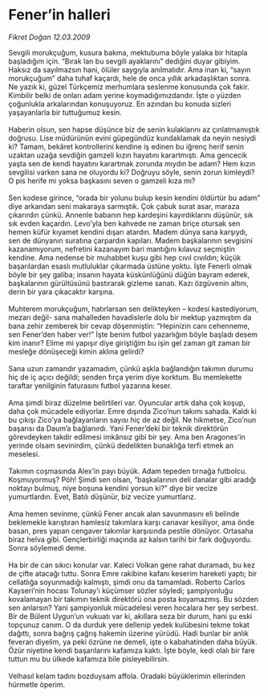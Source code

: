 # Fener’in halleri

*Fikret Doğan 12.03.2009*

<div class="taraf_structure_2col_1zq">
<div class="margen_n">



 <p>Sevgili morukçuğum, kusura bakma, mektubuma böyle yalaka bir hitapla başladığım için. “Bırak lan bu sevgili ayaklarını” dediğini duyar gibiyim. Haksız da sayılmazsın hani, ölüler saygıyla anılmalıdır. Ama inan ki, “sayın morukçuğum” daha tuhaf kaçardı, hele de onca yıllık arkadaşlıktan sonra. Ne yazık ki, güzel Türkçemiz merhumlara seslenme konusunda çok fakir. Kimbilir belki de onları adam yerine koymadığımızdandır. İşte o yüzden çoğunlukla arkalarından konuşuyoruz. En azından bu konuda sizleri yaşayanlarla bir tuttuğumuz kesin. <br/><br/>Haberin olsun, sen hapse düşünce biz de senin kulaklarını az çınlatmamıştık doğrusu. Lise müdürünün evini güpegündüz kundaklamak da neyin nesiydi ki? Tamam, bekâret kontrollerini kendine iş edinen bu iğrenç herif senin uzaktan uzağa sevdiğin gamzeli kızın hayatını karartmıştı. Ama gencecik yaşta sen de kendi hayatını karartmak zorunda mıydın be adam? Hem kızın sevgilisi varken sana ne oluyordu ki? Doğruyu söyle, senin zorun kimleydi? O pis herife mi yoksa başkasını seven o gamzeli kıza mı? <br/><br/>Sen kodese girince, “orada bir yolunu bulup kesin kendini öldürtür bu adam” diye arkandan seni makaraya sarmıştık. Çok çabuk surat asar, maraza çıkarırdın çünkü. Annenle babanın hep kardeşini kayırdıklarını düşünür, sık sık evden kaçardın. Levo’yla ben kahvede ne zaman briçe otursak sen hemen küfür kıyamet kendini dışarı atardın. Madem dünya sana karşıydı, sen de dünyanın suratına çarpardın kapıları. Madem başkalarının sevgisini kazanamıyorum, nefretini kazanayım bari mantığını kılavuz seçmiştin kendine. Ama nedense bir muhabbet kuşu gibi hep cıvıl cıvıldın; küçük başarılardan esaslı mutluluklar çıkarmada üstüne yoktu. İşte Fenerli olmak böyle bir şey galiba; insanın hayata küskünlüğünü düğün bayram ederek, başkalarının gürültüsünü bastırarak gizleme sanatı. Kazı özgüvenin altını, derin bir yara çıkacaktır karşına. <br/><br/>Muhterem morukçuğum, hatırlarsan sen delikteyken – kodesi kastediyorum, mezarı değil- sana mahalleden havadislerle dolu bir mektup yazmıştım da bana zehir zemberek bir cevap döşenmiştin: “Hepinizin canı cehenneme, sen Fener’den haber ver!” İşte benim futbol yazarlığım böyle başladı desem kim inanır? Elime mi yapışır diye giriştiğim bu işin gel zaman git zaman bir mesleğe dönüşeceği kimin aklına gelirdi? <br/><br/>Sana uzun zamandır yazamadım, çünkü aşkla bağlandığın takımın durumu hiç de iç açıcı değildi; senden fırça yerim diye korktum. Bu memlekette taraftar yenilginin faturasını futbol yazarına keser. <br/><br/>Ama şimdi biraz düzelme belirtileri var. Oyuncular artık daha çok koşup, daha çok mücadele ediyorlar. Emre dışında Zico’nun takımı sahada. Kaldı ki bu çıkışı Zico’ya bağlayanların sayısı hiç de az değil. Ne hikmetse, Zico’nun başarısı da Daum’a bağlanırdı. Yani Fener’deki bir teknik direktörün görevdeyken takdir edilmesi imkânsız gibi bir şey. Ama ben Aragones’in yerinde olsam sevinirdim, çünkü dedelikten bunaklığa terfi etmek an meselesi. <br/><br/>Takımın coşmasında Alex’in payı büyük. Adam tepeden tırnağa futbolcu. Koşmuyormuş? Pöh! Şimdi sen olsan, “başkalarının deli danalar gibi aradığı noktayı bulmuş, niye boşuna kendini yorsun ki?” diye bir vecize yumurtlardın. Evet, Batılı düşünür, biz vecize yumurtlarız. <br/><br/>Ama hemen sevinme, çünkü Fener ancak alan savunmasını eli belinde beklemekle karıştıran hamlesiz takımlara karşı canavar kesiliyor, ama önde basan, pres yapan cengaver takımlar karşısında pestile dönüyor. Ortasaha biraz helva gibi. Gençlerbirliği maçında az kalsın tarihi bir fark doğuyordu. Sonra söylemedi deme. <br/><br/>Ha bir de can sıkıcı konular var. Kaleci Volkan gene rahat duramadı, bu kez de çifte atacağı tuttu. Sonra Emre rakibine kafanı keserim hareketi yaptı; bir cellatlığa soyunmadığı kalmıştı, şimdi onu da tamamladı. Roberto Carlos Kayseri’nin hocası Tolunay’ı küçümser sözler söyledi; şampiyonluğu kovalamayan bir takımın teknik direktörü ona posta koyamazmış. Bu sözden sen anlarsın? Yani şampiyonluk mücadelesi veren hocalara her şey serbest. Bir de Bülent Uygun’un vukuatı var ki, akıllara seza bir durum, hani şu eski topçunuz canım. O da durduk yere dellenip yedek kulübesini tekme tokat dağıttı, sonra bağrış çağrış hakemin üzerine yürüdü. Hadi bunlar bir anlık feveran diyelim, ya peki özrüne ne demeli, işte o kabahatinden daha büyük. Özür niyetine kendi başarılarını kafamıza kaktı. İşte böyle, kedi olalı bir fare tuttun mu bu ülkede kafamıza bile pisleyebilirsin. <br/><br/>Velhasıl kelam tadını bozduysam affola. Oradaki büyüklerimin ellerinden hürmetle öperim.</p>
<br/>
<br/>
<br/>



<br/>


<div id="taraf_not">
</div>

</div>


</div>
